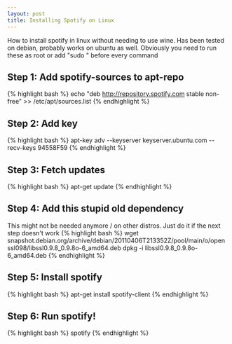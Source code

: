 ```yaml
---
layout: post
title: Installing Spotify on Linux
---
```

How to install spotify in linux without needing to use wine.
Has been tested on debian, probably works on ubuntu as well.
Obviously you need to run these as root or add "sudo " before every command

Step 1: Add spotify-sources to apt-repo
------
{% highlight bash %}
echo "deb http://repository.spotify.com stable non-free" >> /etc/apt/sources.list
{% endhighlight %}

Step 2: Add key
------
{% highlight bash %}
apt-key adv --keyserver keyserver.ubuntu.com --recv-keys 94558F59
{% endhighlight %}

Step 3: Fetch updates
------
{% highlight bash %}
apt-get update
{% endhighlight %}

Step 4: Add this stupid old dependency
------
This might not be needed anymore / on other distros. Just do it if the next step doesn't work
{% highlight bash %}
wget snapshot.debian.org/archive/debian/20110406T213352Z/pool/main/o/openssl098/libssl0.9.8_0.9.8o-6_amd64.deb
dpkg -i libssl0.9.8_0.9.8o-6_amd64.deb
{% endhighlight %}

Step 5: Install spotify
------
{% highlight bash %}
apt-get install spotify-client
{% endhighlight %}

Step 6: Run spotify!
------
{% highlight bash %}
spotify
{% endhighlight %}
